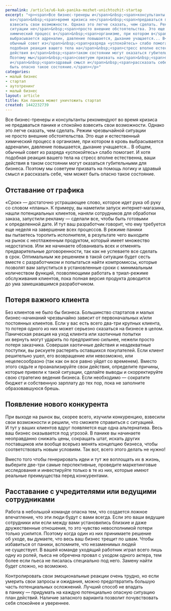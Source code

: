 ```yaml
---
permalink: /article/u6-kak-panika-mozhet-unichtozhit-startap
excerpt: "<p><span>Все бизнес-тренеры и</span>&nbsp;<span>консультанты рекомендуют
  во</span>&nbsp;<span>время кризиса не</span>&nbsp;<span>предаваться панике и</span>&nbsp;<span>спокойно
  взвесить свои возможности. Однако это легче сказать, чем сделать. Режим чрезвычайной
  ситуации не</span>&nbsp;<span>просто внешние обстоятельства. Это еще и</span>&nbsp;<span>естественный
  химический процесс в</span>&nbsp;<span>организме, при котором в</span>&nbsp;<span>кровь
  выбрасывается адреналин, давление повышается, дыхание учащается... В</span>&nbsp;<span>общем,
  обычный совет из</span>&nbsp;<span>разряда «успокойтесь» слабо помогает. И</span>&nbsp;<span>хотя
  подобная реакция вашего тела на</span>&nbsp;<span>стресс вполне естественна, ваши
  действия в</span>&nbsp;<span>таком состоянии могут оказаться губительными для бизнеса.
  Поэтому мы</span>&nbsp;<span>советуем призвать на</span>&nbsp;<span>помощь логику
  и</span>&nbsp;<span>здравый смысл и</span>&nbsp;<span>рассказать себе, чем может
  быть опасно такое состояние.</span></p>"
categories:
- малый бизнес
- стартап
- аутотренинг
- малый бизнес
layout: article
title: Как паника может уничтожить стартап
created: 1442232739
---
```

<p><span>Все бизнес-тренеры и</span>&nbsp;<span>консультанты рекомендуют во</span>&nbsp;<span>время кризиса не</span>&nbsp;<span>предаваться панике и</span>&nbsp;<span>спокойно взвесить свои возможности. Однако это легче сказать, чем сделать. Режим чрезвычайной ситуации не</span>&nbsp;<span>просто внешние обстоятельства. Это еще и</span>&nbsp;<span>естественный химический процесс в</span>&nbsp;<span>организме, при котором в</span>&nbsp;<span>кровь выбрасывается адреналин, давление повышается, дыхание учащается... В</span>&nbsp;<span>общем, обычный совет из</span>&nbsp;<span>разряда «успокойтесь» слабо помогает. И</span>&nbsp;<span>хотя подобная реакция вашего тела на</span>&nbsp;<span>стресс вполне естественна, ваши действия в</span>&nbsp;<span>таком состоянии могут оказаться губительными для бизнеса. Поэтому мы</span>&nbsp;<span>советуем призвать на</span>&nbsp;<span>помощь логику и</span>&nbsp;<span>здравый смысл и</span>&nbsp;<span>рассказать себе, чем может быть опасно такое состояние.</span></p>
<h2>Отставание от&nbsp;графика</h2>
<p>«Срок»&nbsp;— достаточно устрашающее слово, которое идет рука об&nbsp;руку со&nbsp;словом «планы». К&nbsp;примеру, вы&nbsp;наметили запуск интернет-магазина, нашли потенциальных клиентов, наняли сотрудников для обработки заказа, запустили рекламу&nbsp;— сделали все, чтобы быть готовыми к&nbsp;определенной дате. И&nbsp;тут ваш разработчик говорит, что ему требуется еще неделя на&nbsp;завершение всех процессов. В&nbsp;режиме паники вы&nbsp;пытаетесь торопить исполнителя, в&nbsp;результате чего выходите на&nbsp;рынок с&nbsp;неотлаженным продуктом, который имеет множество недостатков. Или&nbsp;же начинаете обзванивать всех и&nbsp;отменять предварительные договоренности, так как не&nbsp;успеваете все сделать в&nbsp;срок. Оптимальным&nbsp;же решением в&nbsp;такой ситуации будет сесть вместе с&nbsp;разработчиком и&nbsp;попытаться найти компромиссы, которые позволят вам запуститься в&nbsp;установленные сроки с&nbsp;минимальным количеством функций, позволяющими работать в&nbsp;триал-режиме обслуживания клиентов, пока полная версия продукта доводится до&nbsp;ума замешкавшимся разработчиком.</p>
<h2>Потеря важного клиента</h2>
<p>Без клиентов не&nbsp;было&nbsp;бы бизнеса. Большинство стартапов и&nbsp;малых бизнес-начинаний чрезвычайно зависит от&nbsp;первоначальных и/или постоянных клиентов. Если у&nbsp;вас есть всего два-три крупных клиента, то&nbsp;потеря одного из&nbsp;них может серьезно сказаться на&nbsp;бизнесе в&nbsp;целом. Паническая реакция на&nbsp;уход клиента или хаотичные попытки их&nbsp;вернуть могут ударить по&nbsp;предприятию сильнее, нежели просто потеря заказчика. Совершая хаотичные действия и&nbsp;неадекватные поступки, вы&nbsp;рискуете растерять оставшихся покупателей. Если клиент решительно ушел, его возвращение или невозможно, или нецелесообразно (так как он&nbsp;все равно уйдет со&nbsp;временем). Вместо этого сядьте и&nbsp;проанализируйте свои действия, определите причины, которые привели к&nbsp;такой ситуации, сделайте выводы и&nbsp;скорректируйте свою стратегию ведения бизнеса. Если необходимо&nbsp;— сократите бюджет и&nbsp;собственную зарплату до&nbsp;тех пор, пока не&nbsp;заполните образовавшуюся брешь.</p>
<h2>Появление нового конкурента</h2>
<p>При выходе на&nbsp;рынок&nbsp;вы, скорее всего, изучили конкуренцию, взвесили свои возможности и&nbsp;решили, что сможете справиться с&nbsp;ситуацией. И&nbsp;тут у&nbsp;ваших клиентов вдруг появляется еще одна альтернатива. Весь ваш бизнес оказывается под угрозой. В&nbsp;панике вы&nbsp;начинаете неоправданно снижать цены, сокращать штат, искать других поставщиков или вообще всерьез менять концепцию бизнеса, чтобы соответствовать новым условиям. Так вот, всего этого делать не&nbsp;нужно!</p>
<p>Вместо того чтобы генерировать идеи и&nbsp;тут&nbsp;же воплощать их&nbsp;в&nbsp;жизнь, выберите две-три самые перспективные, проведите маркетинговые исследования и&nbsp;инвестируйте только в&nbsp;те&nbsp;из&nbsp;них, которые имеют реальные преимущества перед конкурентами.</p>
<h2>Расставание с&nbsp;учредителями или ведущими сотрудниками</h2>
<p>Работа в&nbsp;небольшой команде опасна тем, что создается ложное впечатление, что эти люди будут с&nbsp;вами всегда. Если это ваши ведущие сотрудники или если между вами установились близкие и&nbsp;даже дружественные отношения, то&nbsp;это чувство невосполнимой потери только усилится. Поэтому когда один из&nbsp;них принимаете решение об&nbsp;уходе, вы&nbsp;думаете, что весь ваш бизнес трещит по&nbsp;швам. Чтобы избавиться от&nbsp;паники, вспомните, что незаменимых людей не&nbsp;существует. В&nbsp;вашей команде уходящий работник играл всего лишь одну из&nbsp;ролей, пьеса не&nbsp;обречена провал с&nbsp;уходом одного актера, тем более если пьеса не&nbsp;писалась специально под него. Замену найти будет сложно, но&nbsp;возможно.</p>
<p>Контролировать свои эмоциональные реакции очень трудно, но&nbsp;если умерить свои запросы и&nbsp;ожидания, можно предотвратить большую часть потенциальных осложнений. Лучший способ не&nbsp;впадать в&nbsp;панику&nbsp;— придумать на&nbsp;каждую потенциально опасную ситуацию план действий. Наличие запасного варианта позволит почувствовать себя спокойнее и&nbsp;увереннее.</p>
